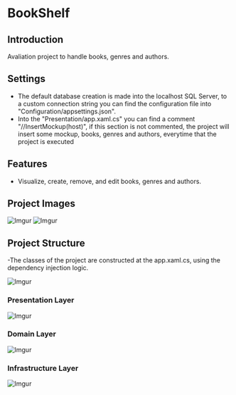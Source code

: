 # BookShelf

## Introduction
Avaliation project to handle books, genres and authors.

## Settings
- The default database creation is made into the localhost SQL Server, to a custom connection string you can find the configuration file into "Configuration/appsettings.json".
- Into the "Presentation/app.xaml.cs" you can find a comment "//InsertMockup(host)", if this section is not commented, the project will insert some mockup, books, genres and authors, everytime that the project is executed

## Features
- Visualize, create, remove, and edit books, genres and authors.

## Project Images
![Imgur](https://i.imgur.com/P9LGOQJ.png)
![Imgur](https://i.imgur.com/mcrGGKP.png)

## Project Structure
-The classes of the project are constructed at the app.xaml.cs, using the dependency injection logic.

![Imgur](https://i.imgur.com/mx6RRz2.jpg)

### Presentation Layer
![Imgur](https://i.imgur.com/CKflsXK.jpg)

### Domain Layer
![Imgur](https://i.imgur.com/TDigJsI.jpg)

### Infrastructure Layer
![Imgur](https://i.imgur.com/ts33hu0.jpg)
